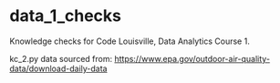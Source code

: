 # data_1_checks

Knowledge checks for Code Louisville, Data Analytics Course 1.

kc_2.py data sourced from:
https://www.epa.gov/outdoor-air-quality-data/download-daily-data
